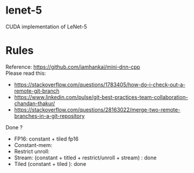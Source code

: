 # lenet-5
CUDA implementation of LeNet-5

# Rules
Reference: https://github.com/iamhankai/mini-dnn-cpp <br>
Please read this: 
- https://stackoverflow.com/questions/1783405/how-do-i-check-out-a-remote-git-branch 
- https://www.linkedin.com/pulse/git-best-practices-team-collaboration-chandan-thakur/
- https://stackoverflow.com/questions/28163022/merge-two-remote-branches-in-a-git-repository 

Done ?
- FP16: constant + tiled fp16
- Constant-mem:  
- Restrict unroll: 
- Stream: (constant + titled + restrict/unroll + stream) : done
- Tiled (constant + tiled ): done
